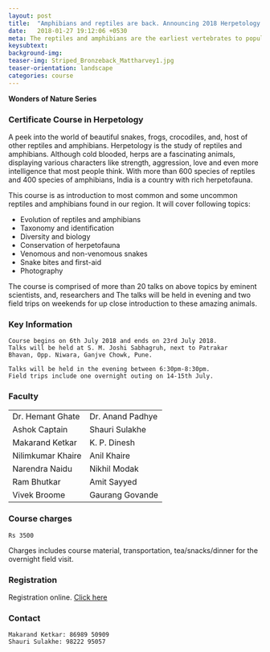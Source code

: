 ```yaml
---
layout: post
title:  "Amphibians and reptiles are back. Announcing 2018 Herpetology course!"
date:   2018-01-27 19:12:06 +0530
meta: The reptiles and amphibians are the earliest vertebrates to populate the land. This course conducted by eminent experts on reptiles and amphibians is a great introduction to the fantastic variety of snakes, lizards, frogs, crocodiles and other herpetofauna that inhabits our region. The course includes field visits on weekends for first hand primer and presentations covering variety of topics from identification to evolution. The course is open to all and will be conducted between 6 - 23rd July 2018  at S. M. Joshi Hall, Pune.
keysubtext: 
background-img: 
teaser-img: Striped_Bronzeback_Mattharvey1.jpg
teaser-orientation: landscape
categories: course
---
```


**Wonders of Nature Series**

### Certificate Course in Herpetology

A peek into the world of beautiful snakes, frogs, crocodiles, and, host of other
reptiles and amphibians. Herpetology is the study of reptiles and amphibians.
Although cold blooded, herps are a fascinating animals, displaying various
characters like strength, aggression, love and even more intelligence that most
people think. With more than 600 species of reptiles and 400 species of
amphibians, India is a country with rich herpetofauna.

This course is as introduction to most common and some uncommon reptiles and
amphibians found in our region. It will cover following topics:

+ Evolution of reptiles and amphibians
+ Taxonomy and identification
+ Diversity and biology
+ Conservation of herpetofauna
+ Venomous and non-venomous snakes
+ Snake bites and first-aid
+ Photography

The course is comprised of more than 20 talks on above topics by eminent
scientists, and, researchers and The talks will be held in evening and two field
trips on weekends for up close introduction to these amazing animals.


### Key Information ###
    Course begins on 6th July 2018 and ends on 23rd July 2018.
    Talks will be held at S. M. Joshi Sabhagruh, next to Patrakar 
    Bhavan, Opp. Niwara, Ganjve Chowk, Pune. 

    Talks will be held in the evening between 6:30pm-8:30pm.
    Field trips include one overnight outing on 14-15th July.

### Faculty
<table class="table table-striped">
    <tr><td>Dr. Hemant Ghate</td><td>Dr. Anand Padhye</td></tr>
    <tr>
        <td>Ashok Captain</td>
        <td>Shauri Sulakhe</td>
    </tr> <tr>
        <td>Makarand Ketkar</td>
        <td>K. P. Dinesh</td>
    </tr> <tr>
        <td>Nilimkumar Khaire</td>
        <td>Anil Khaire</td>
     </tr> <tr>
        <td>Narendra Naidu</td>
        <td>Nikhil Modak</td>
    </tr> <tr>
        <td>Ram Bhutkar</td>
        <td>Amit Sayyed</td>
   </tr> <tr>
        <td>Vivek Broome</td>
        <td>Gaurang Govande</td>
    </tr>
</table>

### Course charges
    Rs 3500

Charges includes course material, transportation, tea/snacks/dinner for the overnight field visit.


### Registration
Registration online. <a href="https://goo.gl/forms/vjG1mUmneEHkIUGy2">Click here</a>

### Contact
    Makarand Ketkar: 86989 50909
    Shauri Sulakhe: 98222 95057
